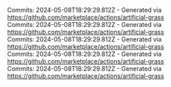 Commits: 2024-05-08T18:29:29.812Z - Generated via https://github.com/marketplace/actions/artificial-grass
<br>
Commits: 2024-05-08T18:29:29.812Z - Generated via https://github.com/marketplace/actions/artificial-grass
<br>
Commits: 2024-05-08T18:29:29.812Z - Generated via https://github.com/marketplace/actions/artificial-grass
<br>
Commits: 2024-05-08T18:29:29.812Z - Generated via https://github.com/marketplace/actions/artificial-grass
<br>
Commits: 2024-05-08T18:29:29.812Z - Generated via https://github.com/marketplace/actions/artificial-grass
<br>
